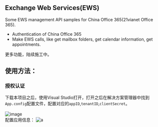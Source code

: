 ## Exchange Web Services(EWS) 
Some EWS management API samples for China Office 365(21vianet Office 365). 
- Authentication of China Office 365
- Make EWS calls, like get mailbox folders, get calendar information, get appointments.

更多功能，陆续施工中。

## 使用方法：

### 授权认证
下载本项目之后，使用Visual Studio打开，打开之后在解决方案管理器中找到``App.config``配置文件，配置对应的``appID``,``tenantID``,``clientSecret``。<br><br>
![image](https://user-images.githubusercontent.com/18607988/146703976-fe3a921e-d604-4077-a6e0-69f589a80759.png)<br>
配置应用信息：
![a](https://user-images.githubusercontent.com/18607988/146703763-fa6471a4-89c5-4490-96a5-7f354393e572.png)<br>



